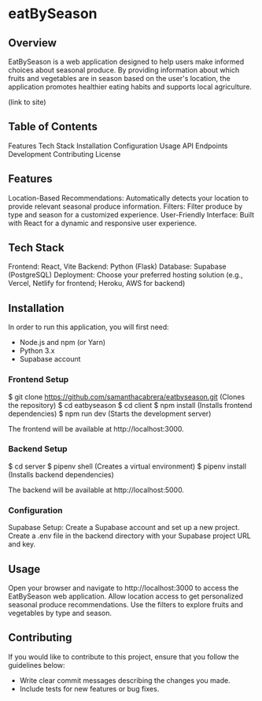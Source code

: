 # eatBySeason

## Overview
EatBySeason is a web application designed to help users make informed choices about seasonal produce. By providing information about which fruits and vegetables are in season based on the user's location, the application promotes healthier eating habits and supports local agriculture.

(link to site)  

## Table of Contents
Features
Tech Stack
Installation
Configuration
Usage
API Endpoints
Development
Contributing
License


## Features

Location-Based Recommendations: Automatically detects your location to provide relevant seasonal produce information.
Filters: Filter produce by type and season for a customized experience.
User-Friendly Interface: Built with React for a dynamic and responsive user experience.

## Tech Stack

Frontend: React, Vite
Backend: Python (Flask)
Database: Supabase (PostgreSQL)
Deployment: Choose your preferred hosting solution (e.g., Vercel, Netlify for frontend; Heroku, AWS for backend)

## Installation

In order to run this application, you will first need: 
- Node.js and npm (or Yarn)
- Python 3.x
- Supabase account

### Frontend Setup

$ git clone https://github.com/samanthacabrera/eatbyseason.git (Clones the repository)
$ cd eatbyseason
$ cd client
$ npm install (Installs frontend dependencies) 
$ npm run dev (Starts the development server)

The frontend will be available at http://localhost:3000.

### Backend Setup
$ cd server 
$ pipenv shell (Creates a virtual environment)
$ pipenv install (Installs backend dependencies)

The backend will be available at http://localhost:5000.

### Configuration
Supabase Setup: 
Create a Supabase account and set up a new project.
Create a .env file in the backend directory with your Supabase project URL and key.

## Usage
Open your browser and navigate to http://localhost:3000 to access the EatBySeason web application.
Allow location access to get personalized seasonal produce recommendations.
Use the filters to explore fruits and vegetables by type and season.

## Contributing

If you would like to contribute to this project, ensure that you follow the guidelines below: 
- Write clear commit messages describing the changes you made.
- Include tests for new features or bug fixes.


